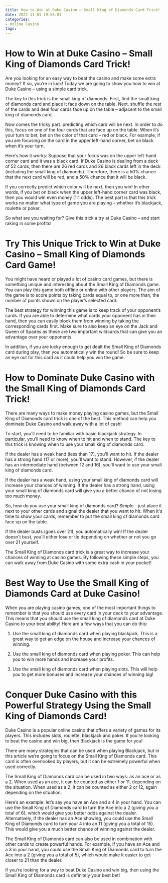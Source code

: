 ```yaml
---
title: How to Win at Duke Casino – Small King of Diamonds Card Trick!
date: 2022-11-01 19:55:01
categories:
- Online Casino
tags:
---
```



#  How to Win at Duke Casino – Small King of Diamonds Card Trick!

Are you looking for an easy way to beat the casino and make some extra money? If so, you’re in luck! Today we are going to show you how to win at Duke Casino – using a simple card trick.

The key to this trick is the small king of diamonds. First, find the small king of diamonds card and place it face down on the table. Next, shuffle the rest of the cards and deal four cards face up on the table – adjacent to the small king of diamonds card.

Now comes the tricky part. predicting which card will be next. In order to do this, focus on one of the four cards that are face up on the table. When it’s your turn to bet, bet on the color of that card – red or black. For example, if you are focusing on the card in the upper left-hand corner, bet on black when it’s your turn.

Here’s how it works: Suppose that your focus was on the upper left-hand corner card and it was a black card. If Duke Casino is dealing from a deck of 52 cards, then there are 26 red cards and 26 black cards left in the deck (including the small king of diamonds). Therefore, there is a 50% chance that the next card will be red, and a 50% chance that it will be black.

If you correctly predict which color will be next, then you win! In other words, if you bet on black when the upper left-hand corner card was black, then you would win even money (1:1 odds). The best part is that this trick works no matter what type of game you are playing – whether it’s blackjack, roulette or poker.

So what are you waiting for? Give this trick a try at Duke Casino – and start raking in some profits!

#  Try This Unique Trick to Win at Duke Casino – Small King of Diamonds Card Game!

You might have heard or played a lot of casino card games, but there is something unique and interesting about the Small King of Diamonds game. You can play this game both offline or online with other players. The aim of the game is to score points by taking cards equal to, or one more than, the number of points shown on the player’s selected card.

The best strategy for winning this game is to keep track of your opponent’s cards. If you are able to determine what cards your opponent has in their hand, then you can easily block them from winning by taking the corresponding cards first. Make sure to also keep an eye on the Jack and Queen of Spades as these are two important wildcards that can give you an advantage over your opponents.

In addition, if you are lucky enough to get dealt the Small King of Diamonds card during play, then you automatically win the round! So be sure to keep an eye out for this card as it could help you win the game.

#  How to Dominate Duke Casino with the Small King of Diamonds Card Trick!

There are many ways to make money playing casino games, but the Small King of Diamonds card trick is one of the best. This method can help you dominate Duke Casino and walk away with a lot of cash!

To start, you'll need to be familiar with basic blackjack strategy. In particular, you'll need to know when to hit and when to stand. The key to this trick is knowing when to use your small king of diamonds card.

If the dealer has a weak hand (less than 17), you'll want to hit. If the dealer has a strong hand (17 or more), you'll want to stand. However, if the dealer has an intermediate hand (between 12 and 16), you'll want to use your small king of diamonds card.

If the dealer has a weak hand, using your small king of diamonds card will increase your chances of winning. If the dealer has a strong hand, using your small king of diamonds card will give you a better chance of not losing too much money.

So, how do you use your small king of diamonds card? Simple - just place it next to your other cards and signal the dealer that you want to hit. When it's time to show your cards, remember to put the small king of diamonds card face up on the table.

If the dealer busts (goes over 21), you automatically win! If the dealer doesn't bust, you'll either lose or tie depending on whether or not you go over 21 yourself.

The Small King of Diamonds card trick is a great way to increase your chances of winning at casino games. By following these simple steps, you can walk away from Duke Casino with some extra cash in your pocket!

#  Best Way to Use the Small King of Diamonds Card at Duke Casino!

When you are playing casino games, one of the most important things to remember is that you should use every card in your deck to your advantage. This means that you should use the small king of diamonds card at Duke Casino to your best ability! Here are a few ways that you can do this:

1. Use the small king of diamonds card when playing blackjack. This is a great way to get an edge on the house and increase your chances of winning.

2. Use the small king of diamonds card when playing poker. This can help you to win more hands and increase your profits.

3. Use the small king of diamonds card when playing slots. This will help you to get more bonuses and increase your chances of winning big!

#  Conquer Duke Casino with this Powerful Strategy Using the Small King of Diamonds Card!

Duke Casino is a popular online casino that offers a variety of games for its players. This includes slots, roulette, blackjack and poker. If you’re looking to beat the casino and win big, then Blackjack is the game for you!

There are many strategies that can be used when playing Blackjack, but in this article we’re going to focus on the Small King of Diamonds card. This card is often overlooked by players, but it can be extremely powerful when used correctly.

The Small King of Diamonds card can be used in two ways: as an ace or as a 2. When used as an ace, it can be counted as either 1 or 11, depending on the situation. When used as a 2, it can be counted as either 2 or 12, again depending on the situation.

Here’s an example: let’s say you have an Ace and a 4 in your hand. You can use the Small King of Diamonds card to turn the Ace into a 2 (giving you a total of 6), which would give you better odds against the dealer. Alternatively, if the dealer has an Ace showing, you could use the Small King of Diamonds card to turn your 4 into an 11 (giving you a total of 15). This would give you a much better chance of winning against the dealer.

The Small King of Diamonds card can also be used in combination with other cards to create powerful hands. For example, if you have an Ace and a 3 in your hand, you could use the Small King of Diamonds card to turn the Ace into a 2 (giving you a total of 5), which would make it easier to get closer to 21 than the dealer.

If you’re looking for a way to beat Duke Casino and win big, then using the Small King of Diamonds card is definitely your best bet!